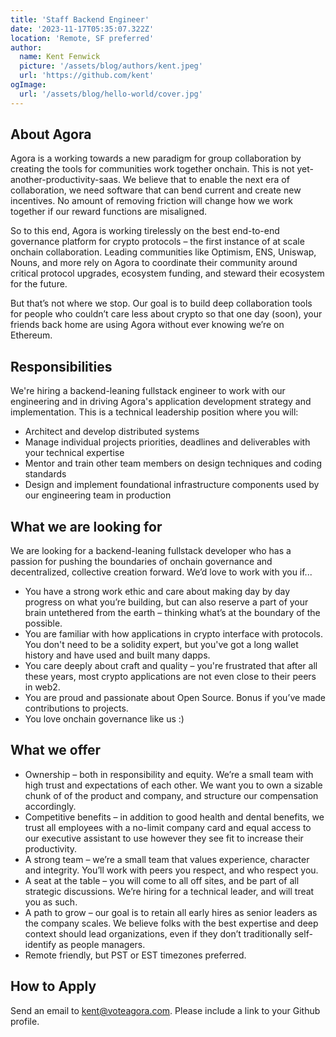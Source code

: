 ```yaml
---
title: 'Staff Backend Engineer'
date: '2023-11-17T05:35:07.322Z'
location: 'Remote, SF preferred'
author:
  name: Kent Fenwick
  picture: '/assets/blog/authors/kent.jpeg'
  url: 'https://github.com/kent'
ogImage:
  url: '/assets/blog/hello-world/cover.jpg'
---
```

## About Agora

Agora is a working towards a new paradigm for group collaboration by creating the tools for communities work together onchain. This is not yet-another-productivity-saas. We believe that to enable the next era of collaboration, we need software that can bend current and create new incentives. No amount of removing friction will change how we work together if our reward functions are misaligned.

So to this end, Agora is working tirelessly on the best end-to-end governance platform for crypto protocols – the first instance of at scale onchain collaboration. Leading communities like Optimism, ENS, Uniswap, Nouns, and more rely on Agora to coordinate their community around critical protocol upgrades, ecosystem funding, and steward their ecosystem for the future.

But that’s not where we stop. Our goal is to build deep collaboration tools for people who couldn’t care less about crypto so that one day (soon), your friends back home are using Agora without ever knowing we’re on Ethereum.

## Responsibilities

We're hiring a backend-leaning fullstack engineer to work with our engineering and in driving Agora's application development strategy and implementation. This is a technical leadership position where you will: 

- Architect and develop distributed systems
- Manage individual projects priorities, deadlines and deliverables with your technical expertise
- Mentor and train other team members on design techniques and coding standards
- Design and implement foundational infrastructure components used by our engineering team in production

## What we are looking for

We are looking for a backend-leaning fullstack developer who has a passion for pushing the boundaries of onchain governance and decentralized, collective creation forward. We’d love to work with you if...

- You have a strong work ethic and care about making day by day progress on what you’re building, but can also reserve a part of your brain untethered from the earth – thinking what’s at the boundary of the possible.
- You are familiar with how applications in crypto interface with protocols. You don't need to be a solidity expert, but you've got a long wallet history and have used and built many dapps.
- You care deeply about craft and quality – you're frustrated that after all these years, most crypto applications are not even close to their peers in web2.
- You are proud and passionate about Open Source. Bonus if you’ve made contributions to projects.
- You love onchain governance like us :)

## What we offer

- Ownership – both in responsibility and equity. We’re a small team with high trust and expectations of each other. We want you to own a sizable chunk of of the product and company, and structure our compensation accordingly.
- Competitive benefits – in addition to good health and dental benefits, we trust all employees with a no-limit company card and equal access to our executive assistant to use however they see fit to increase their productivity.
- A strong team – we’re a small team that values experience, character and integrity. You’ll work with peers you respect, and who respect you.
- A seat at the table – you will come to all off sites, and be part of all strategic discussions. We’re hiring for a technical leader, and will treat you as such.
- A path to grow – our goal is to retain all early hires as senior leaders as the company scales. We believe folks with the best expertise and deep context should lead organizations, even if they don’t traditionally self-identify as people managers.
- Remote friendly, but PST or EST timezones preferred.

## How to Apply

Send an email to kent@voteagora.com. Please include a link to your Github profile.